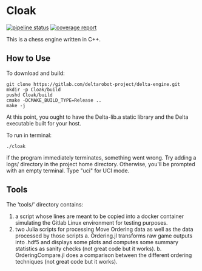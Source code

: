 Cloak
=====
[![pipeline status](https://gitlab.com/asterion-project/chess-engine/badges/master/pipeline.svg)](https://gitlab.com/asterion-project/chess-engine/-/commits/master)
[![coverage report](https://gitlab.com/asterion-project/chess-engine/badges/master/coverage.svg)](https://gitlab.com/asterion-project/chess-engine/-/commits/master)
 
This is a chess engine written in C++.

How to Use
----------
To download and build:
```shell
git clone https://gitlab.com/deltarobot-project/delta-engine.git
mkdir -p Cloak/build
pushd Cloak/build
cmake -DCMAKE_BUILD_TYPE=Release ..
make -j
```
At this point, you ought to have the Delta-lib.a static library and the Delta executable built for your host.

To run in terminal:
```shell
./cloak
```
if the program immediately terminates, something went wrong. Try adding a logs/ directory in the project home directory. 
Otherwise, you'll be prompted with an empty terminal. Type "uci" for UCI mode. 


Tools
-----
The 'tools/' directory contains:
1. a script whose lines are meant to be copied into a docker container simulating the Gitlab Linux environment for 
   testing purposes.
2. two Julia scripts for processing Move Ordering data as well as the data processed by those scripts
    a. Ordering.jl transforms raw game outputs into .hdf5 and displays some plots and computes some summary statistics
       as sanity checks (not great code but it works).
    b. OrderingCompare.jl does a comparison between the different ordering techniques (not great code but it works).
